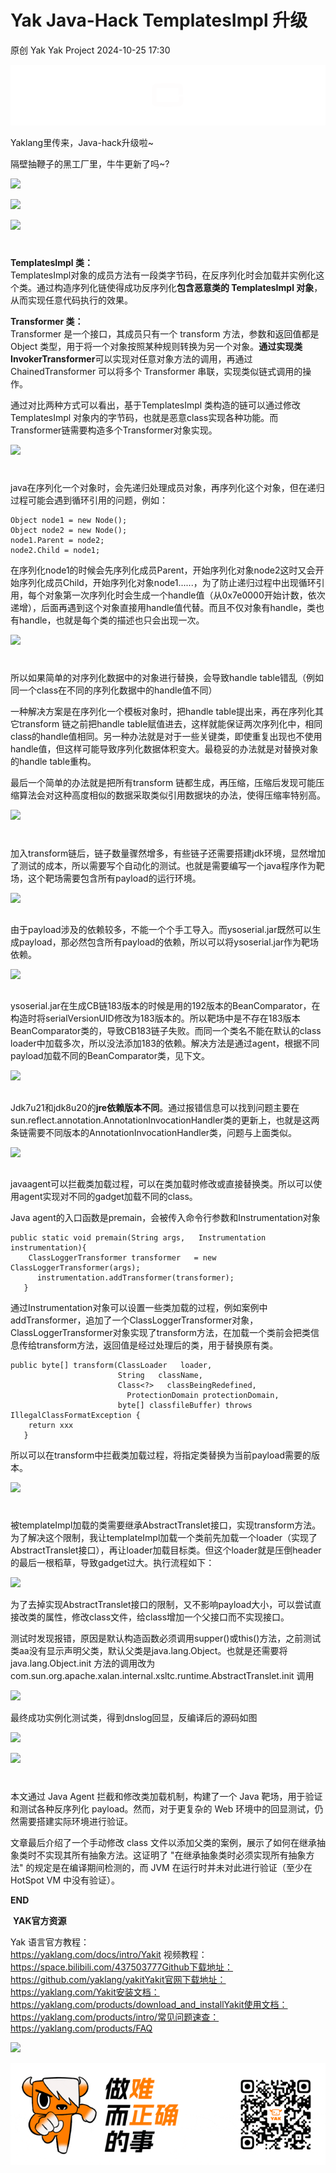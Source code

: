 #  Yak Java-Hack TemplatesImpl 升级
原创 Yak  Yak Project   2024-10-25 17:30  
  
![](/articles/wechat2md-57d4b38fb5fac67b077017855ed50c43.gif)  
  
Yaklang里传来，Java-hack升级啦~  
  
隔壁抽鞭子的黑工厂里，牛牛更新了吗~?  
  
![](/articles/wechat2md-1a81b255d0eb25ee0b3db6ccbde33174.png)  
  
![](/articles/wechat2md-64ccd1a8cfa82e7bce38332e033ef4d5.png)  
  
![](/articles/wechat2md-87e553ed4974193fff8083e554f8e32b.png)  
#   
  
**TemplatesImpl 类：**  
TemplatesImpl对象的成员方法有一段类字节码，在反序列化时会加载并实例化这个类。通过构造序列化链使得成功反序列化**包含恶意类的 TemplatesImpl 对象**，从而实现任意代码执行的效果。  
  
**Transformer 类：**  
Transformer 是一个接口，其成员只有一个 transform 方法，参数和返回值都是 Object 类型，用于将一个对象按照某种规则转换为另一个对象。**通过实现类 InvokerTransformer**可以实现对任意对象方法的调用，再通过 ChainedTransformer 可以将多个 Transformer 串联，实现类似链式调用的操作。  
  
通过对比两种方式可以看出，基于TemplatesImpl 类构造的链可以通过修改TemplatesImpl 对象内的字节码，也就是恶意class实现各种功能。而Transformer链需要构造多个Transformer对象实现。  
  
![](/articles/wechat2md-77b69f169364d34e396f0d68bfcd8711.png)  
#   
  
java在序列化一个对象时，会先递归处理成员对象，再序列化这个对象，但在递归过程可能会遇到循环引用的问题，例如：  
```
Object node1 = new Node();
Object node2 = new Node();
node1.Parent = node2;
node2.Child = node1;
```  
  
在序列化node1的时候会先序列化成员Parent，开始序列化对象node2这时又会开始序列化成员Child，开始序列化对象node1......，为了防止递归过程中出现循环引用，每个对象第一次序列化时会生成一个handle值（从0x7e0000开始计数，依次递增），后面再遇到这个对象直接用handle值代替。而且不仅对象有handle，类也有handle，也就是每个类的描述也只会出现一次。  
  
![](/articles/wechat2md-e70b6b7b0d73faab8078d942fd252d9f.png)  
#   
  
所以如果简单的对序列化数据中的对象进行替换，会导致handle table错乱（例如同一个class在不同的序列化数据中的handle值不同）  
  
一种解决方案是在序列化一个模板对象时，把handle table提出来，再在序列化其它transform 链之前把handle table赋值进去，这样就能保证两次序列化中，相同class的handle值相同。另一种办法就是对于一些关键类，即使重复出现也不使用handle值，但这样可能导致序列化数据体积变大。最稳妥的办法就是对替换对象的handle table重构。  
  
最后一个简单的办法就是把所有transform 链都生成，再压缩，压缩后发现可能压缩算法会对这种高度相似的数据采取类似引用数据块的办法，使得压缩率特别高。  
  
![](/articles/wechat2md-7f2f4748f83184e7ad25bb40a9d747fe.png)  
#   
  
加入transform链后，链子数量骤然增多，有些链子还需要搭建jdk环境，显然增加了测试的成本，所以需要写个自动化的测试。也就是需要编写一个java程序作为靶场，这个靶场需要包含所有payload的运行环境。  
  
![](/articles/wechat2md-e77ae6bfdc6d3378d3d11efb338fda12.png)  
##   
  
由于payload涉及的依赖较多，不能一个个手工导入。而ysoserial.jar既然可以生成payload，那必然包含所有payload的依赖，所以可以将ysoserial.jar作为靶场依赖。  
  
![](/articles/wechat2md-357a23024ce02e3214400df28e711d38.png)  
##   
  
ysoserial.jar在生成CB链183版本的时候是用的192版本的BeanComparator，在构造时将serialVersionUID修改为183版本的。所以靶场中是不存在183版本BeanComparator类的，导致CB183链子失败。而同一个类名不能在默认的class loader中加载多次，所以没法添加183的依赖。解决方法是通过agent，根据不同payload加载不同的BeanComparator类，见下文。  
  
![](/articles/wechat2md-34ed7ac6c5f977ba4460b4576281819e.png)  
##   
  
Jdk7u21和jdk8u20的**jre依赖版本不同**。通过报错信息可以找到问题主要在sun.reflect.annotation.AnnotationInvocationHandler类的更新上，也就是这两条链需要不同版本的AnnotationInvocationHandler类，问题与上面类似。  
  
![](/articles/wechat2md-b6e11d6d9c460e6a667593dabe694bad.png)  
##   
  
javaagent可以拦截类加载过程，可以在类加载时修改或直接替换类。所以可以使用agent实现对不同的gadget加载不同的class。  
  
Java agent的入口函数是premain，会被传入命令行参数和Instrumentation对象  
```
public static void premain(String args,   Instrumentation instrumentation){
    ClassLoggerTransformer transformer   = new ClassLoggerTransformer(args);
      instrumentation.addTransformer(transformer);
   }
```  
  
通过Instrumentation对象可以设置一些类加载的过程，例如案例中addTransformer，追加了一个ClassLoggerTransformer对象，ClassLoggerTransformer对象实现了transform方法，在加载一个类前会把类信息传给transform方法，返回值是经过处理后的类，用于替换原有类。  
```
public byte[] transform(ClassLoader   loader,
                        String   className,
                        Class<?>   classBeingRedefined,
                          ProtectionDomain protectionDomain,
                        byte[] classfileBuffer) throws   IllegalClassFormatException {
    return xxx                        
   }
```  
  
所以可以在transform中拦截类加载过程，将指定类替换为当前payload需要的版本。  
  
![](/articles/wechat2md-372b0d5b222de3dd694f4c414cf77ae1.png)  
#   
  
被templateImpl加载的类需要继承AbstractTranslet接口，实现transform方法。为了解决这个限制，我让templateImpl加载一个类前先加载一个loader（实现了AbstractTranslet接口），再让loader加载目标类。但这个loader就是压倒header的最后一根稻草，导致gadget过大。执行流程如下：  
  
![](/articles/wechat2md-9b8129aadef4d0d1acbcff926b822fd0.png)  
  
为了去掉实现AbstractTranslet接口的限制，又不影响payload大小，可以尝试直接改类的属性，修改class文件，给class增加一个父接口而不实现接口。  
  
测试时发现报错，原因是默认构造函数必须调用supper()或this()方法，之前测试类aa没有显示声明父类，默认父类是java.lang.Object。也就是还需要将java.lang.Object.init 方法的调用改为com.sun.org.apache.xalan.internal.xsltc.runtime.AbstractTranslet.init 调用  
  
![](/articles/wechat2md-ccc6c779a88af5ac70310c179547240e.png)  
  
最终成功实例化测试类，得到dnslog回显，反编译后的源码如图  
  
![](/articles/wechat2md-90ab8bd12486daa406cde2c598656f3f.png)  
  
![](/articles/wechat2md-dba49271ce3ba112432e5f27f19fc93e.png)  
#   
  
本文通过 Java Agent 拦截和修改类加载机制，构建了一个 Java 靶场，用于验证和测试各种反序列化 payload。然而，对于更复杂的 Web 环境中的回显测试，仍然需要搭建实际环境进行验证。  
  
文章最后介绍了一个手动修改 class 文件以添加父类的案例，展示了如何在继承抽象类时不实现其所有抽象方法。这证明了 "在继承抽象类时必须实现所有抽象方法" 的规定是在编译期间检测的，而 JVM 在运行时并未对此进行验证（至少在 HotSpot VM 中没有验证）。  
  
  
**END**  
  
  
 **YAK官方资源**  
  
  
Yak 语言官方教程：  
https://yaklang.com/docs/intro/Yakit 视频教程：  
https://space.bilibili.com/437503777Github下载地址：  
https://github.com/yaklang/yakitYakit官网下载地址：  
https://yaklang.com/Yakit安装文档：  
https://yaklang.com/products/download_and_installYakit使用文档：  
https://yaklang.com/products/intro/常见问题速查：  
https://yaklang.com/products/FAQ  
  
![](/articles/wechat2md-382b711760574d429c6c8742ecfc1d9b.png)  
  
![](/articles/wechat2md-304b45488320344b4c7cdbd5759ee4e8.gif)  
  
  
  
  
